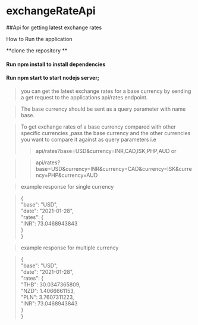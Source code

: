 # exchangeRateApi

 ##Api for getting latest exchange rates 

 How to Run the application

 **clone the repository **  


#### Run **npm install** to install dependencies

#### Run **npm start** to start nodejs server;

> you can get the latest exchange rates for a base currency by sending a get request to the applications api/rates endpoint.

> The base currency should be sent as a query parameter with name base.

> To get exchange rates of a base currency compared with other specific currencies ,pass the base currency and the other currencies you want to compare it against as query parameters i.e
> 
>> api/rates?base=USD&currency=INR,CAD,ISK,PHP,AUD  or

>> api/rates?base=USD&currency=INR&currency=CAD&currency=ISK&currency=PHP&currency=AUD

>example response for single currency  


>{  
    "base": "USD",  
    "date": "2021-01-28",  
    "rates": {  
        "INR": 73.0468943843  
    }  
}  

> example response for multiple currency  

>{  
    "base": "USD",  
    "date": "2021-01-28",  
    "rates": {  
        "THB": 30.0347365809,  
        "NZD": 1.4066661153,  
        "PLN": 3.7607311223,  
        "INR": 73.0468943843  
    }  
}  




